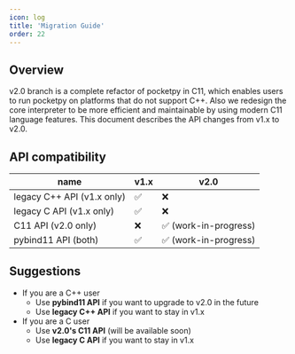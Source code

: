 ```yaml
---
icon: log
title: 'Migration Guide'
order: 22
---
```


## Overview

v2.0 branch is a complete refactor of pocketpy in C11,
which enables users to run pocketpy on platforms that do not support C++.
Also we redesign the core interpreter to be more efficient and maintainable
by using modern C11 language features.
This document describes the API changes from v1.x to v2.0.

## API compatibility

|  name | v1.x | v2.0 |
| --- | --- | --- |
| legacy C++ API (v1.x only) | ✅ | ❌ |
| legacy C API (v1.x only) | ✅ | ❌ |
| C11 API (v2.0 only) | ❌ | ✅ (work-in-progress) |
| pybind11 API (both) | ✅ | ✅ (work-in-progress) |

## Suggestions

- If you are a C++ user
    - Use **pybind11 API** if you want to upgrade to v2.0 in the future
    - Use **legacy C++ API** if you want to stay in v1.x
- If you are a C user
    - Use **v2.0's C11 API** (will be available soon)
    - Use **legacy C API** if you want to stay in v1.x

